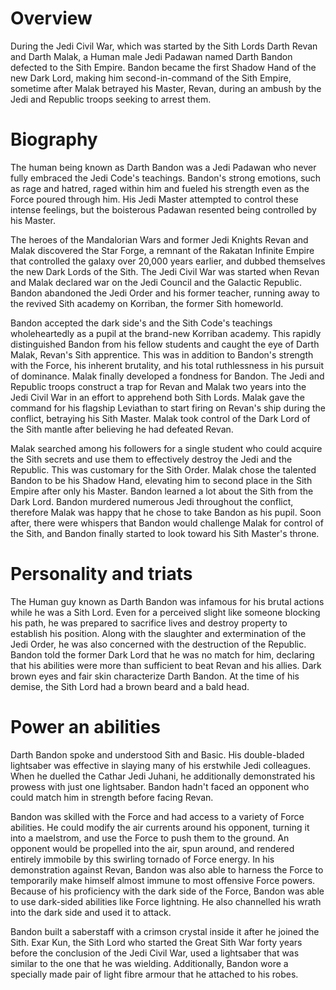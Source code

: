 # Overview

During the Jedi Civil War, which was started by the Sith Lords Darth Revan and Darth Malak, a Human male Jedi Padawan named Darth Bandon defected to the Sith Empire.
Bandon became the first Shadow Hand of the new Dark Lord, making him second-in-command of the Sith Empire, sometime after Malak betrayed his Master, Revan, during an ambush by the Jedi and Republic troops seeking to arrest them.

# Biography

The human being known as Darth Bandon was a Jedi Padawan who never fully embraced the Jedi Code's teachings.
Bandon's strong emotions, such as rage and hatred, raged within him and fueled his strength even as the Force poured through him.
His Jedi Master attempted to control these intense feelings, but the boisterous Padawan resented being controlled by his Master.

The heroes of the Mandalorian Wars and former Jedi Knights Revan and Malak discovered the Star Forge, a remnant of the Rakatan Infinite Empire that controlled the galaxy over 20,000 years earlier, and dubbed themselves the new Dark Lords of the Sith.
The Jedi Civil War was started when Revan and Malak declared war on the Jedi Council and the Galactic Republic.
Bandon abandoned the Jedi Order and his former teacher, running away to the revived Sith academy on Korriban, the former Sith homeworld.

Bandon accepted the dark side's and the Sith Code's teachings wholeheartedly as a pupil at the brand-new Korriban academy.
This rapidly distinguished Bandon from his fellow students and caught the eye of Darth Malak, Revan's Sith apprentice.
This was in addition to Bandon's strength with the Force, his inherent brutality, and his total ruthlessness in his pursuit of dominance.
Malak finally developed a fondness for Bandon.
The Jedi and Republic troops construct a trap for Revan and Malak two years into the Jedi Civil War in an effort to apprehend both Sith Lords.
Malak gave the command for his flagship Leviathan to start firing on Revan's ship during the conflict, betraying his Sith Master.
Malak took control of the Dark Lord of the Sith mantle after believing he had defeated Revan.

Malak searched among his followers for a single student who could acquire the Sith secrets and use them to effectively destroy the Jedi and the Republic.
This was customary for the Sith Order.
Malak chose the talented Bandon to be his Shadow Hand, elevating him to second place in the Sith Empire after only his Master.
Bandon learned a lot about the Sith from the Dark Lord.
Bandon murdered numerous Jedi throughout the conflict, therefore Malak was happy that he chose to take Bandon as his pupil.
Soon after, there were whispers that Bandon would challenge Malak for control of the Sith, and Bandon finally started to look toward his Sith Master's throne.

# Personality and triats

The Human guy known as Darth Bandon was infamous for his brutal actions while he was a Sith Lord.
Even for a perceived slight like someone blocking his path, he was prepared to sacrifice lives and destroy property to establish his position.
Along with the slaughter and extermination of the Jedi Order, he was also concerned with the destruction of the Republic.
Bandon told the former Dark Lord that he was no match for him, declaring that his abilities were more than sufficient to beat Revan and his allies.
Dark brown eyes and fair skin characterize Darth Bandon.
At the time of his demise, the Sith Lord had a brown beard and a bald head.

# Power an abilities

Darth Bandon spoke and understood Sith and Basic.
His double-bladed lightsaber was effective in slaying many of his erstwhile Jedi colleagues.
When he duelled the Cathar Jedi Juhani, he additionally demonstrated his prowess with just one lightsaber.
Bandon hadn't faced an opponent who could match him in strength before facing Revan.

Bandon was skilled with the Force and had access to a variety of Force abilities.
He could modify the air currents around his opponent, turning it into a maelstrom, and use the Force to push them to the ground.
An opponent would be propelled into the air, spun around, and rendered entirely immobile by this swirling tornado of Force energy.
In his demonstration against Revan, Bandon was also able to harness the Force to temporarily make himself almost immune to most offensive Force powers.
Because of his proficiency with the dark side of the Force, Bandon was able to use dark-sided abilities like Force lightning.
He also channelled his wrath into the dark side and used it to attack.

Bandon built a saberstaff with a crimson crystal inside it after he joined the Sith.
Exar Kun, the Sith Lord who started the Great Sith War forty years before the conclusion of the Jedi Civil War, used a lightsaber that was similar to the one that he was wielding.
Additionally, Bandon wore a specially made pair of light fibre armour that he attached to his robes.
